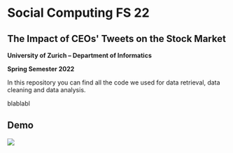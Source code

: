 
# Social Computing FS 22
## The Impact of CEOs' Tweets on the Stock Market

**University of Zurich – Department of Informatics**

**Spring Semester 2022** 


In this repository you can find all the code we used for data retrieval, data cleaning and data analysis.

blablabl


## Demo

![](james-acaster-bakeoff-james-acaster.gif)
